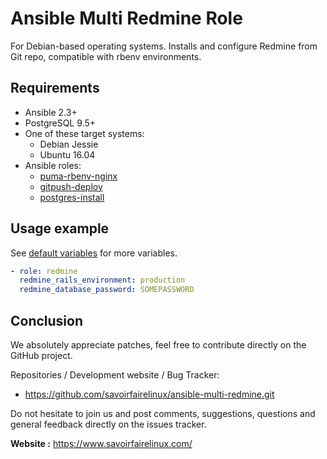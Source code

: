 Ansible Multi Redmine Role
==========================

For Debian-based operating systems. Installs and configure Redmine from Git repo,
compatible with rbenv environments.


Requirements
------------

* Ansible 2.3+
* PostgreSQL 9.5+
* One of these target systems:
    * Debian Jessie
    * Ubuntu 16.04
* Ansible roles:
    * [puma-rbenv-nginx][ansible-puma-rbenv-nginx]
    * [gitpush-deploy][ansible-gitpush-deploy]
    * [postgres-install][ansible-postgres-install]


Usage example
-------------

See [default variables](defaults/main.yml) for more variables.

```yaml
- role: redmine
  redmine_rails_environment: production
  redmine_database_password: SOMEPASSWORD
```


Conclusion
----------

We absolutely appreciate patches, feel free to contribute directly on the GitHub project.

Repositories / Development website / Bug Tracker:
- https://github.com/savoirfairelinux/ansible-multi-redmine.git

Do not hesitate to join us and post comments, suggestions, questions and general feedback directly on the issues tracker.

**Website :** https://www.savoirfairelinux.com/


[ansible-gitpush-deploy]: https://github.com/savoirfairelinux/ansible-gitpush-deploy
[ansible-postgres-install]: https://github.com/savoirfairelinux/ansible-postgres-install
[ansible-puma-rbenv-nginx]: https://github.com/savoirfairelinux/ansible-puma-rbenv-nginx
